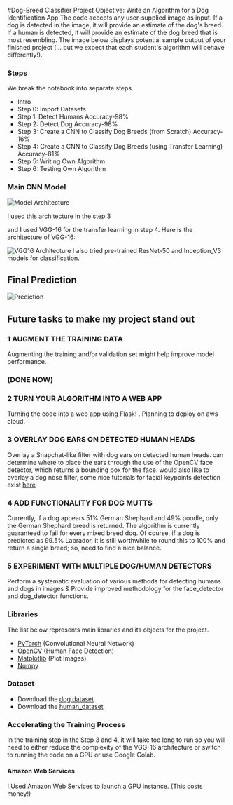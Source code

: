 #Dog-Breed Classifier Project
Objective: Write an Algorithm for a Dog Identification App
The code accepts any user-supplied image as input. If a dog is detected in the image, it will provide an estimate of the dog's breed. If a human is detected, it will provide an estimate of the dog breed that is most resembling. The image below displays potential sample output of your finished project (... but we expect that each student's algorithm will behave differently!).

### Steps
We break the notebook into separate steps.
- Intro
- Step 0: Import Datasets
- Step 1: Detect Humans                                                           Accuracy-98%
- Step 2: Detect Dog                                                              Accuracy-98%
- Step 3: Create a CNN to Classify Dog Breeds (from Scratch)                      Accuracy-16%
- Step 4: Create a CNN to Classify Dog Breeds (using Transfer Learning)           Accuracy-81% 
- Step 5: Writing Own Algorithm
- Step 6: Testing Own Algorithm

### Main CNN Model

![Model Architecture](model_architecture.PNG)

I used this architecture in the step 3 


and I used VGG-16 for the transfer learning in step 4. Here is the architecture of VGG-16:

![VGG16 Architecture](vgg16_architecture.png)
 I also tried pre-trained ResNet-50 and Inception_V3 models for classification. 

 ## Final Prediction
 
 
![Prediction](prediction.PNG)


## Future tasks to make my project stand out

### 1 AUGMENT THE TRAINING DATA
Augmenting the training and/or validation set might help improve model performance. 
### (DONE NOW)

### 2 TURN YOUR ALGORITHM INTO A WEB APP
Turning the code into a web app using Flask! . Planning to deploy on aws cloud.

### 3 OVERLAY DOG EARS ON DETECTED HUMAN HEADS
Overlay a Snapchat-like filter with dog ears on detected human heads. can determine where to place the ears through the use of the OpenCV face detector, which returns a bounding box for the face. would also like to overlay a dog nose filter, some nice tutorials for facial keypoints detection exist [here](https://www.kaggle.com/c/facial-keypoints-detection/details/deep-learning-tutorial) .

### 4 ADD FUNCTIONALITY FOR DOG MUTTS
Currently, if a dog appears 51% German Shephard and 49% poodle, only the German Shephard breed is returned. The algorithm is currently guaranteed to fail for every mixed breed dog. Of course, if a dog is predicted as 99.5% Labrador, it is still worthwhile to round this to 100% and return a single breed; so, need to find a nice balance.

### 5 EXPERIMENT WITH MULTIPLE DOG/HUMAN DETECTORS
Perform a systematic evaluation of various methods for detecting humans and dogs in images & Provide improved methodology for the face_detector and dog_detector functions.




### Libraries

The list below represents main libraries and its objects for the project.
- [PyTorch](https://pytorch.org/) (Convolutional Neural Network)
- [OpenCV](https://opencv.org/) (Human Face Detection)
- [Matplotlib](https://matplotlib.org/) (Plot Images)
- [Numpy](http://www.numpy.org/) 

### Dataset
* Download the [dog dataset](https://s3-us-west-1.amazonaws.com/udacity-aind/dog-project/dogImages.zip)
* Download the [human_dataset](https://s3-us-west-1.amazonaws.com/udacity-aind/dog-project/lfw.zip)

### Accelerating the Training Process

In the training step in the Step 3 and 4, it will take too long to run so you will need to either reduce the complexity of the VGG-16 architecture or switch to running the code on a GPU or use Google Colab.

#### Amazon Web Services

I Used Amazon Web Services to launch a GPU instance. (This costs money!)

